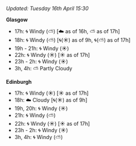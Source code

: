 *Updated: Tuesday 16th April 15:30*

**Glasgow**

* 17h: :cyclone: Windy (:partly_sunny:) [:cloud: as of 16h, :partly_sunny: as of 17h]
* 18h: :cyclone: Windy (:partly_sunny:) [:cyclone:(:sunny:) as of 9h, :cyclone:(:partly_sunny:) as of 17h]
* 19h - 21h: :cyclone: Windy (:sunny:)
* 22h: :cyclone: Windy (:sunny:) [:sunny: as of 17h]
* 23h - 2h: :cyclone: Windy (:sunny:)
* 3h, 4h: :partly_sunny: Partly Cloudy

**Edinburgh**

* 17h: :cyclone: Windy (:sunny:) [:sunny: as of 17h]
* 18h: :cloud: Cloudy [:cyclone:(:sunny:) as of 9h]
* 19h, 20h: :cyclone: Windy (:sunny:)
* 21h: :cyclone: Windy (:partly_sunny:)
* 22h: :cyclone: Windy (:sunny:) [:sunny: as of 17h]
* 23h - 2h: :cyclone: Windy (:sunny:)
* 3h, 4h: :cyclone: Windy (:partly_sunny:)
